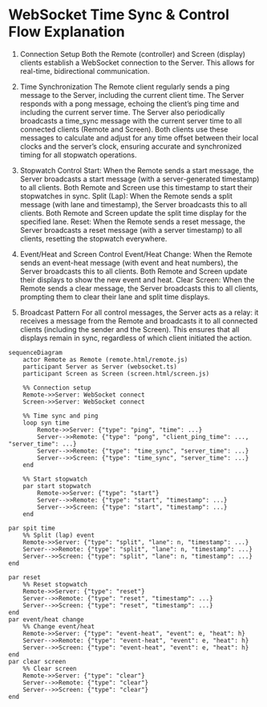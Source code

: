 # WebSocket Time Sync & Control Flow Explanation
1. Connection Setup
Both the Remote (controller) and Screen (display) clients establish a WebSocket connection to the Server. This allows for real-time, bidirectional communication.

2. Time Synchronization
The Remote client regularly sends a ping message to the Server, including the current client time.
The Server responds with a pong message, echoing the client’s ping time and including the current server time.
The Server also periodically broadcasts a time_sync message with the current server time to all connected clients (Remote and Screen).
Both clients use these messages to calculate and adjust for any time offset between their local clocks and the server’s clock, ensuring accurate and synchronized timing for all stopwatch operations.
3. Stopwatch Control
Start: When the Remote sends a start message, the Server broadcasts a start message (with a server-generated timestamp) to all clients. Both Remote and Screen use this timestamp to start their stopwatches in sync.
Split (Lap): When the Remote sends a split message (with lane and timestamp), the Server broadcasts this to all clients. Both Remote and Screen update the split time display for the specified lane.
Reset: When the Remote sends a reset message, the Server broadcasts a reset message (with a server timestamp) to all clients, resetting the stopwatch everywhere.
4. Event/Heat and Screen Control
Event/Heat Change: When the Remote sends an event-heat message (with event and heat numbers), the Server broadcasts this to all clients. Both Remote and Screen update their displays to show the new event and heat.
Clear Screen: When the Remote sends a clear message, the Server broadcasts this to all clients, prompting them to clear their lane and split time displays.
5. Broadcast Pattern
For all control messages, the Server acts as a relay: it receives a message from the Remote and broadcasts it to all connected clients (including the sender and the Screen). This ensures that all displays remain in sync, regardless of which client initiated the action.


```mermaid
sequenceDiagram
    actor Remote as Remote (remote.html/remote.js)
    participant Server as Server (websocket.ts)
    participant Screen as Screen (screen.html/screen.js)

    %% Connection setup
    Remote->>Server: WebSocket connect
    Screen->>Server: WebSocket connect

    %% Time sync and ping
    loop syn time
        Remote->>Server: {"type": "ping", "time": ...}
        Server-->>Remote: {"type": "pong", "client_ping_time": ..., "server_time": ...}
        Server-->>Remote: {"type": "time_sync", "server_time": ...}
        Server-->>Screen: {"type": "time_sync", "server_time": ...}
    end

    %% Start stopwatch
    par start stopwatch  
        Remote->>Server: {"type": "start"}
        Server-->>Remote: {"type": "start", "timestamp": ...}
        Server-->>Screen: {"type": "start", "timestamp": ...}
    end

par spit time
    %% Split (lap) event
    Remote->>Server: {"type": "split", "lane": n, "timestamp": ...}
    Server-->>Remote: {"type": "split", "lane": n, "timestamp": ...}
    Server-->>Screen: {"type": "split", "lane": n, "timestamp": ...}
end

par reset
    %% Reset stopwatch
    Remote->>Server: {"type": "reset"}
    Server-->>Remote: {"type": "reset", "timestamp": ...}
    Server-->>Screen: {"type": "reset", "timestamp": ...}
end
par event/heat change
    %% Change event/heat
    Remote->>Server: {"type": "event-heat", "event": e, "heat": h}
    Server-->>Remote: {"type": "event-heat", "event": e, "heat": h}
    Server-->>Screen: {"type": "event-heat", "event": e, "heat": h}
end
par clear screen
    %% Clear screen
    Remote->>Server: {"type": "clear"}
    Server-->>Remote: {"type": "clear"}
    Server-->>Screen: {"type": "clear"}
end
```
